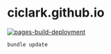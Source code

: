 # ciclark.github.io

[![pages-build-deployment](https://github.com/ciclark/ciclark.github.io/actions/workflows/pages/pages-build-deployment/badge.svg)](https://github.com/ciclark/ciclark.github.io/actions/workflows/pages/pages-build-deployment)

`bundle update`
